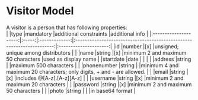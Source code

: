 # Visitor Model  
A visitor is a person that has following properties:  
|			|type	|mandatory	|additional constraints							|additional info	|
|:---------------------:|:-----:|:-------------:|:---------------------------------------------------------------------:|:---------------------:|
|id			|number	|[x]		|unsigned; unique among distributors					|			|
|name			|string	|[x]		|minimum 2 and maximum 50 characters					|used as display name	|
|startdate		|date	|		|									|			|
|address		|string |		|maximum 500 characters							|			|
|phonenumber		|string	|		|minimum 4 and maximum 20 characters; only digits, + and - are allowed. |			|
|email			|string	|[x]		|includes @[A-z].[A-z][A-z]						|			|
|username		|string	|[x]		|minimum 2 and maximum 20 characters					|			|
|password		|string	|[x]		|minimum 2 and maximum 50 characters					|			|
|photo			|string	|		|									|in base64 format	|
